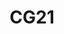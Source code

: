 ---
title: CG21
layout: 'layouts/home.html'
dataLocation: home
cta:
  heading: Are You Looking For A <em>Trusted</em> import–export house?
  subtitle: Learn more about how we fulfill your sourcing requirements by leveraging our presence at major gateway ports.
  buttonText: Contact Us
  buttonUrl: /contact/
eleventyNavigation:
  key: home
  order: 1
---